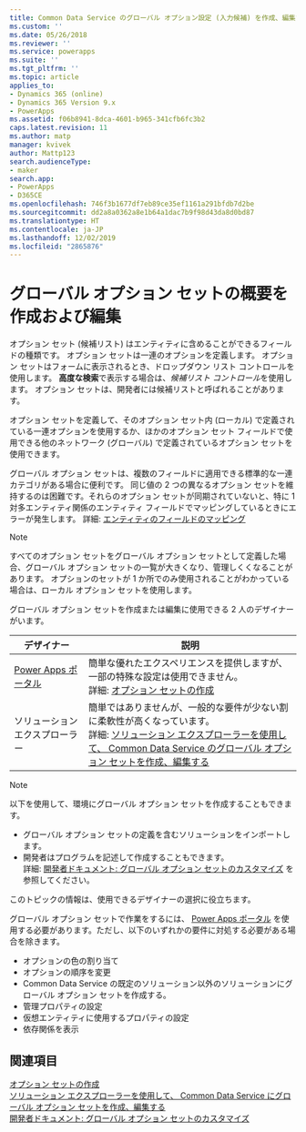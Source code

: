 ```yaml
---
title: Common Data Service のグローバル オプション設定 (入力候補) を作成、編集する | MicrosoftDocs
ms.custom: ''
ms.date: 05/26/2018
ms.reviewer: ''
ms.service: powerapps
ms.suite: ''
ms.tgt_pltfrm: ''
ms.topic: article
applies_to:
- Dynamics 365 (online)
- Dynamics 365 Version 9.x
- PowerApps
ms.assetid: f06b8941-8dca-4601-b965-341cfb6fc3b2
caps.latest.revision: 11
ms.author: matp
manager: kvivek
author: Mattp123
search.audienceType:
- maker
search.app:
- PowerApps
- D365CE
ms.openlocfilehash: 746f3b1677df7eb89ce35ef1161a291bfdb7d2be
ms.sourcegitcommit: dd2a8a0362a8e1b64a1dac7b9f98d43da8d0bd87
ms.translationtype: HT
ms.contentlocale: ja-JP
ms.lasthandoff: 12/02/2019
ms.locfileid: "2865876"
---
```

# <a name="create-and-edit-global-option-sets-overview"></a>グローバル オプション セットの概要を作成および編集 

オプション セット (候補リスト) はエンティティに含めることができるフィールドの種類です。 オプション セットは一連のオプションを定義します。 オプション セットはフォームに表示されるとき、ドロップダウン リスト コントロールを使用します。 **高度な検索**で表示する場合は、*候補リスト コントロール*を使用します。 オプション セットは、開発者には候補リストと呼ばれることがあります。  
  
オプション セットを定義して、そのオプション セット内 (ローカル) で定義されている一連オプションを使用するか、ほかのオプション セット フィールドで使用できる他のネットワーク (グローバル) で定義されているオプション セットを使用できます。 

グローバル オプション セットは、複数のフィールドに適用できる標準的な一連カテゴリがある場合に便利です。 同じ値の 2 つの異なるオプション セットを維持するのは困難です。それらのオプション セットが同期されていないと、特に 1 対多エンティティ関係のエンティティ フィールドでマッピングしているときにエラーが発生します。 詳細: [エンティティのフィールドのマッピング](map-entity-fields.md)

> [!NOTE]
> すべてのオプション セットをグローバル オプション セットとして定義した場合、グローバル オプション セットの一覧が大きくなり、管理しくくなることがあります。 オプションのセットが 1 か所でのみ使用されることがわかっている場合は、ローカル オプション セットを使用します。

グローバル オプション セットを作成または編集に使用できる 2 人のデザイナーがいます。

|デザイナー| 説明|
|--|--|
|[Power Apps ポータル](https://make.powerapps.com/?utm_source=padocs&utm_medium=linkinadoc&utm_campaign=referralsfromdoc)|簡単な優れたエクスペリエンスを提供しますが、一部の特殊な設定は使用できません。<br />詳細: [オプション セットの作成](custom-picklists.md) |
|ソリューション エクスプローラー|簡単ではありませんが、一般的な要件が少ない割に柔軟性が高くなっています。 <br />詳細: [ソリューション エクスプローラーを使用して、 Common Data Service のグローバル オプション セットを作成、編集する](create-edit-global-option-sets-solution-explorer.md) |

> [!NOTE]
> 以下を使用して、環境にグローバル オプション セットを作成することもできます。
> - グローバル オプション セットの定義を含むソリューションをインポートします。
> - 開発者はプログラムを記述して作成することもできます。 <br />詳細: [開発者ドキュメント: グローバル オプション セットのカスタマイズ](/dynamics365/customer-engagement/developer/org-service/customize-global-option-sets) を参照してください。

このトピックの情報は、使用できるデザイナーの選択に役立ちます。 

グローバル オプション セットで作業をするには、 [Power Apps ポータル](https://make.powerapps.com/?utm_source=padocs&utm_medium=linkinadoc&utm_campaign=referralsfromdoc) を使用する必要があります。ただし、以下のいずれかの要件に対処する必要がある場合を除きます。

- オプションの色の割り当て
- オプションの順序を変更
- Common Data Service の既定のソリューション以外のソリューションにグローバル オプション セットを作成する。
- 管理プロパティの設定
- 仮想エンティティに使用するプロパティの設定
- 依存関係を表示

## <a name="see-also"></a>関連項目

[オプション セットの作成](custom-picklists.md)<br />
[ソリューション エクスプローラーを使用して、 Common Data Service にグローバル オプション セットを作成、編集する](create-edit-global-option-sets-solution-explorer.md)<br />
[開発者ドキュメント: グローバル オプション セットのカスタマイズ](/dynamics365/customer-engagement/developer/org-service/customize-global-option-sets)
  

 
